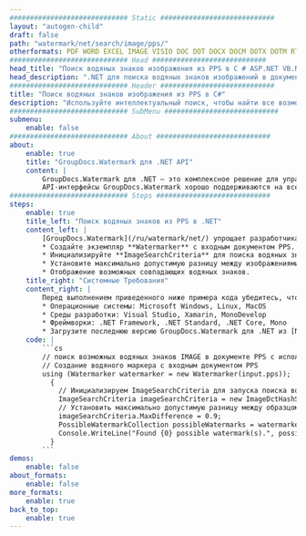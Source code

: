 ```yaml
---
############################# Static ############################
layout: "autogen-child"
draft: false
path: "watermark/net/search/image/pps/"
otherformats: PDF WORD EXCEL IMAGE VISIO DOC DOT DOCX DOCM DOTX DOTM RTF TXT XLSX XLSM XLTM XLT XLTX XLS XLSB XLAM SXC PPTX PPTM PPSX PPSM POTM POT POTX PPT ODT BMP GIF JPEG JP2 PNG TIFF WEBP VSD VDX VSDX VSTX VSX VSSX VSDM VSSM VSTM VTX VDW VSS VST
############################# Head ############################
head_title: "Поиск водяных знаков изображения из PPS в C # ASP.NET VB.NET"
head_description: ".NET для поиска водяных знаков изображений в документе PPS с использованием функций интеллектуального поиска в приложениях C#, ASP.NET, VB.NET и .NET Core с использованием API-интерфейсов GroupDocs.Watermark для .NET."
############################# Header ############################
title: "Поиск водяных знаков изображения из PPS в C#"
description: "Используйте интеллектуальный поиск, чтобы найти все возможные водяные знаки изображения из файла PPS в приложениях C#, ASP.NET, VB.NET и .NET Core. Определите критерии поиска, чтобы найти все совпадающие водяные знаки изображения со всех или определенных страниц исходного документа."
############################# SubMenu ############################
submenu:
    enable: false
############################# About ############################
about:
    enable: true
    title: "GroupDocs.Watermark для .NET API"
    content: |
        GroupDocs.Watermark для .NET — это комплексное решение для управления водяными знаками для приложений .NET. Разработчики могут быстро выполнять такие операции с водяными знаками, как; добавлять, редактировать, искать и удалять различные типы водяных знаков в документах всех популярных форматов файлов. Он поддерживает работу с текстовыми и графическими водяными знаками в различных документах, включая PDF, Microsoft Word, Excel, PowerPoint, Visio, электронную почту и форматы изображений.
        API-интерфейсы GroupDocs.Watermark хорошо поддерживаются на всех основных операционных системах и платформах, включая .NET Framework, .NET Standard, .NET Core, Mono и Xamarin.
############################# Steps ############################
steps:
    enable: true
    title_left: "Поиск водяных знаков из PPS в .NET"
    content_left: |
        [GroupDocs.Watermark](/ru/watermark/net/) упрощает разработчикам .NET интеллектуальный поиск водяных знаков изображений в своих документах, выполняя несколько простых шагов.
        * Создайте экземпляр **Watermarker** с входным документом PPS.
        * Инициализируйте **ImageSearchCriteria** для поиска водяных знаков.
        * Установите максимально допустимую разницу между изображениями.
        * Отображение возможных совпадающих водяных знаков.
    title_right: "Системные Требования"
    content_right: |
        Перед выполнением приведенного ниже примера кода убедитесь, что в вашей системе установлены следующие предварительные компоненты.
        * Операционные системы: Microsoft Windows, Linux, MacOS
        * Среды разработки: Visual Studio, Xamarin, MonoDevelop
        * Фреймворки: .NET Framework, .NET Standard, .NET Core, Mono
        * Загрузите последнюю версию GroupDocs.Watermark для .NET из [NuGet](https://www.nuget.org/packages/GroupDocs.Watermark).
    code: |
        ```cs
        // поиск возможных водяных знаков IMAGE в документе PPS с использованием C#, ASP.NET, VB.NET и .NET Core.
        // Создание водяного маркера с входным документом PPS
        using (Watermarker watermarker = new Watermarker(input.pps));
          {
            // Инициализируем ImageSearchCriteria для запуска поиска водяных знаков
            ImageSearchCriteria imageSearchCriteria = new ImageDctHashSearchCriteria(watermark.jpeg);
            // Установить максимально допустимую разницу между образцом изображения и возможным водяным знаком
            imageSearchCriteria.MaxDifference = 0.9;
            PossibleWatermarkCollection possibleWatermarks = watermarker.Search(imageSearchCriteria);
            Console.WriteLine("Found {0} possible watermark(s).", possibleWatermarks.Count);
          }
        ```        
demos:
    enable: false
about_formats:
    enable: false
more_formats:
    enable: true
back_to_top:
    enable: true
---
```

